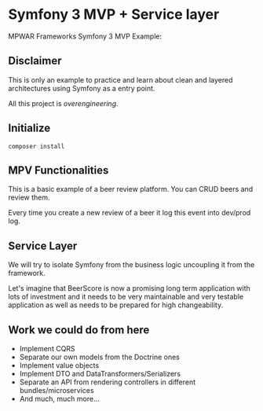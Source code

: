 # Symfony 3 MVP + Service layer
MPWAR Frameworks Symfony 3 MVP Example: 

## Disclaimer
This is only an example to practice and learn about clean and layered architectures using Symfony as a entry point.

All this project is *overengineering*. 

## Initialize
```
composer install
```

## MPV Functionalities
This is a basic example of a beer review platform. 
You can CRUD beers and review them.

Every time you create a new review of a beer it log this event into dev/prod log.

## Service Layer
We will try to isolate Symfony from the business logic uncoupling it from the framework. 

Let's imagine that BeerScore is now a promising long term application with lots of investment and it needs to be very maintainable and very testable application as well as needs to be prepared for high changeability.


## Work we could do from here
* Implement CQRS
* Separate our own models from the Doctrine ones
* Implement value objects
* Implement DTO and DataTransformers/Serializers
* Separate an API from rendering controllers in different bundles/microservices
* And much, much more...
